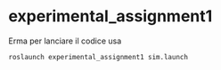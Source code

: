 # experimental_assignment1
Erma per lanciare il codice usa 

```
roslaunch experimental_assignment1 sim.launch


